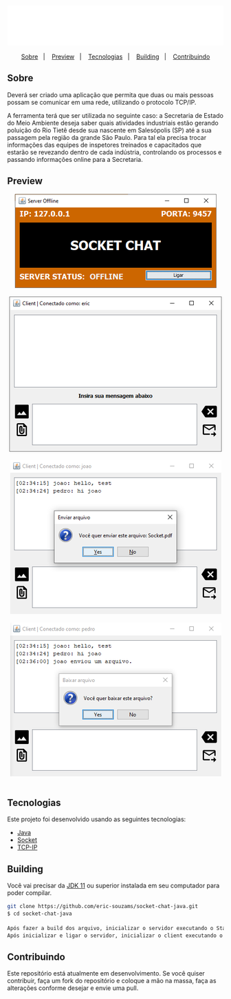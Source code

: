 <p align="center">
  <img src="./public/screens/logo.png" />
</p>

<p align="center">
  <a href="#sobre">Sobre</a>&nbsp;&nbsp;&nbsp;|&nbsp;&nbsp;&nbsp;
  <a href="#preview">Preview</a>&nbsp;&nbsp;&nbsp;|&nbsp;&nbsp;&nbsp;
  <a href="#tecnologias">Tecnologias</a>&nbsp;&nbsp;&nbsp;|&nbsp;&nbsp;&nbsp;
  <a href="#building">Building</a>&nbsp;&nbsp;&nbsp;|&nbsp;&nbsp;&nbsp;
  <a href="#contribuindo">Contribuindo</a>
</p>


## Sobre
Deverá ser criado uma aplicação que permita que duas ou mais pessoas possam se comunicar em uma rede, utilizando o protocolo TCP/IP. <br/>

A ferramenta terá que ser utilizada no seguinte caso: a Secretaria de Estado do Meio Ambiente deseja saber quais atividades industriais estão gerando poluição do Rio Tietê desde sua nascente em Salesópolis (SP) até a sua passagem pela região da grande São Paulo. Para tal ela precisa trocar informações das equipes de inspetores treinados e capacitados que estarão se revezando dentro de cada indústria, controlando os processos e passando informações online para a Secretaria.


## Preview
<p align="center">
    <img src="./public/screens/server1.png" /><br/><br/>
    <img src="./public/screens/client1.png" /><br/><br/>
    <img src="./public/screens/client2.png" /><br/><br/>
    <img src="./public/screens/client3.png" /><br/><br/>
</p>


## Tecnologias
Este projeto foi desenvolvido usando as seguintes tecnologias:

- [Java](https://www.java.com)
- [Socket](https://docs.oracle.com/javase/10/docs/api/java/net/Socket.html)
- [TCP-IP](https://www.cloudflare.com/learning/ddos/glossary/tcp-ip/)


## Building
Você vai precisar da [JDK 11](https://www.oracle.com/java/technologies/javase-jdk11-downloads.html) ou superior instalada em seu computador para poder compilar.

```bash
git clone https://github.com/eric-souzams/socket-chat-java.git
$ cd socket-chat-java

Após fazer a build dos arquivo, inicializar o servidor executando o StartServer.
Após inicializar e ligar o servidor, inicializar o client executando o StartClient.
```


## Contribuindo
Este repositório está atualmente em desenvolvimento. Se você quiser contribuir, faça um fork do repositório e coloque a mão na massa, faça as alterações conforme desejar e envie uma pull.

